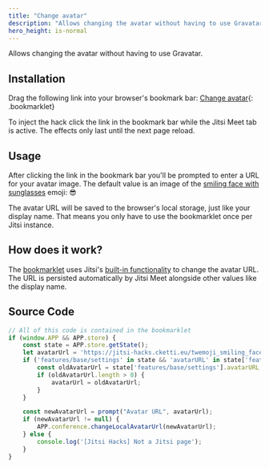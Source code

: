 ```yaml
---
title: "Change avatar"
description: "Allows changing the avatar without having to use Gravatar"
hero_height: is-normal
---
```


Allows changing the avatar without having to use Gravatar.


## Installation

Drag the following link into your browser's bookmark bar: [Change avatar](javascript:(function()%7Bif%20(window.APP%20%26%26%20APP.store)%20%7Bconst%20state%20%3D%20APP.store.getState()%3Blet%20avatarUrl%20%3D%20'https%3A%2F%2Fjitsi-hacks.cketti.eu%2Ftwemoji_smiling_face_with_sunglasses.png'%3Bif%20('features%2Fbase%2Fsettings'%20in%20state%20%26%26%20'avatarURL'%20in%20state%5B'features%2Fbase%2Fsettings'%5D)%20%7Bconst%20oldAvatarUrl%20%3D%20state%5B'features%2Fbase%2Fsettings'%5D.avatarURL%3Bif%20(oldAvatarUrl.length%20%3E%200)%20%7BavatarUrl%20%3D%20oldAvatarUrl%3B%7D%7Dconst%20newAvatarUrl%20%3D%20prompt(%22Avatar%20URL%22%2C%20avatarUrl)%3Bif%20(newAvatarUrl%20!%3D%20null)%20%7BAPP.conference.changeLocalAvatarUrl(newAvatarUrl)%3B%7D%20else%20%7Bconsole.log('%5BJitsi%20Hacks%5D%20Not%20a%20Jitsi%20page')%3B%7D%7D%7D)()){: .bookmarklet}

To inject the hack click the link in the bookmark bar while the Jitsi Meet tab is active. The effects only last until
the next page reload.


## Usage

After clicking the link in the bookmark bar you'll be prompted to enter a URL for your avatar image. The default value
is an image of the [smiling face with sunglasses](https://emojipedia.org/smiling-face-with-sunglasses/) emoji: 😎

The avatar URL will be saved to the browser's local storage, just like your display name. That means you only have to
use the bookmarklet once per Jitsi instance.


## How does it work?

The [bookmarklet](https://en.wikipedia.org/wiki/Bookmarklet) uses Jitsi's
[built-in functionality](https://github.com/jitsi/jitsi-meet/blob/997c3f75b582baa7130315a80f242b010bf94d6d/conference.js#L2812-L2841)
to change the avatar URL. The URL is persisted automatically by Jitsi Meet alongside other values like the display name.


## Source Code

```javascript
// All of this code is contained in the bookmarklet
if (window.APP && APP.store) {
    const state = APP.store.getState();
    let avatarUrl = 'https://jitsi-hacks.cketti.eu/twemoji_smiling_face_with_sunglasses.png';
    if ('features/base/settings' in state && 'avatarURL' in state['features/base/settings']) {
        const oldAvatarUrl = state['features/base/settings'].avatarURL;
        if (oldAvatarUrl.length > 0) {
            avatarUrl = oldAvatarUrl;
        }
    }

    const newAvatarUrl = prompt("Avatar URL", avatarUrl);
    if (newAvatarUrl != null) {
        APP.conference.changeLocalAvatarUrl(newAvatarUrl);
    } else {
        console.log('[Jitsi Hacks] Not a Jitsi page');
    }
}
```

